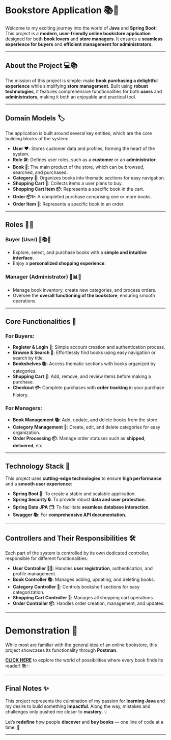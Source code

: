 # Bookstore Application 📚🌟

Welcome to my exciting journey into the world of **Java** and **Spring Boot**! This project is a **modern, user-friendly online bookstore application** designed for both **book lovers** and **store managers**. It ensures a **seamless experience for buyers** and **efficient management for administrators**.

---

## About the Project 💻📚

The mission of this project is simple: make **book purchasing a delightful experience** while simplifying **store management**. Built using **robust technologies**, it features comprehensive functionalities for both **users** and **administrators**, making it both an enjoyable and practical tool.

---

## Domain Models 🏷️

The application is built around several key entities, which are the core building blocks of the system:

- **User ❤️**: Stores customer data and profiles, forming the heart of the system.
- **Role 🛠️**: Defines user roles, such as a **customer** or an **administrator**.
- **Book 📖**: The main product of the store, which can be browsed, searched, and purchased.
- **Category 📂**: Organizes books into thematic sections for easy navigation.
- **Shopping Cart 🛒**: Collects items a user plans to buy.
- **Shopping Cart Item 📦**: Represents a specific book in the cart.
- **Order 📦✨**: A completed purchase comprising one or more books.
- **Order Item 📝**: Represents a specific book in an order.

---

## Roles 🧑‍💼

### **Buyer (User) 🛒📚✨**

- Explore, select, and purchase books with a **simple and intuitive interface**.
- Enjoy a **personalized shopping experience**.

### **Manager (Administrator) 💼📊🔧**

- Manage book inventory, create new categories, and process orders.
- Oversee the **overall functioning of the bookstore**, ensuring smooth operations.

---

## Core Functionalities 📝

### **For Buyers:**

- **Register & Login 🔐**: Simple account creation and authentication process.
- **Browse & Search 🔎**: Effortlessly find books using easy navigation or search by title.
- **Bookshelves 📚**: Access thematic sections with books organized by categories.
- **Shopping Cart 🛒**: Add, remove, and review items before making a purchase.
- **Checkout 💳**: Complete purchases with **order tracking** in your purchase history.

### **For Managers:**

- **Book Management 📚**: Add, update, and delete books from the store.
- **Category Management 📂**: Create, edit, and delete categories for easy organization.
- **Order Processing 📦**: Manage order statuses such as **shipped**, **delivered**, etc.

---

## Technology Stack 🚀

This project uses **cutting-edge technologies** to ensure **high performance** and a **smooth user experience**:

- **Spring Boot 🌱**: To create a stable and scalable application.
- **Spring Security 🔒**: To provide robust **data and user protection**.
- **Spring Data JPA 🗂️**: To facilitate **seamless database interaction**.
- **Swagger 📚**: For **comprehensive API documentation**.

---

## Controllers and Their Responsibilities 🛠️

Each part of the system is controlled by its own dedicated controller, responsible for different functionalities:

- **User Controller 🧑‍💼**: Handles **user registration**, authentication, and profile management.
- **Book Controller 📚**: Manages adding, updating, and deleting books.
- **Category Controller 📖**: Controls bookshelf sections for easy categorization.
- **Shopping Cart Controller 🛒**: Manages all shopping cart operations.
- **Order Controller 📦**: Handles order creation, management, and updates.

---

# Demonstration 🎥


While most are familiar with the general idea of an online bookstore, this project showcases its functionality through **Postman**.


[**CLICK HERE**](https://www.postman.com/supply-astronomer-36769183/online-book-shop-my-first-time-with-postman/collection/b4gug71/shop?action=share&source=copy-link&creator=34116334&active-environment=ca6ba14d-9b5e-41da-a363-ba4c6f4f982e) to explore the world of possibilities where every book finds its reader! 📚✨

---

## Final Notes ✨

This project represents the culmination of my passion for **learning Java** and my desire to build something **impactful**. Along the way, mistakes and challenges only pushed me closer to **mastery**. 💡

Let’s **redefine** how people **discover** and **buy books** — one line of code at a time. 🚀

---

